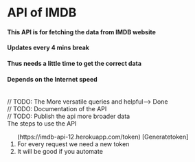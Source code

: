 # API of IMDB
#### This API is for fetching the data from IMDB website
#### Updates every 4 mins break
#### Thus needs a little time to get the correct data
#### Depends on the Internet speed
<br>// TODO: The More versatile queries and helpful--> Done
<br>// TODO: Documentation of the API
<br>// TODO: Publish the api more broader data
<br> The steps to use the API
<ol>
   (https://imdb-api-12.herokuapp.com/token) [Generatetoken]
  <li>For every request we need a new token </li>
  <li>It will be good if you automate</li>
</ol>
